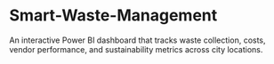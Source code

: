 # Smart-Waste-Management
An interactive Power BI dashboard that tracks waste collection, costs, vendor performance, and sustainability metrics across city locations.
